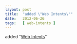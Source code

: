 ```yaml
---
layout: post
title:  "added \"Web Intents\""
date:   2012-06-26
tags:   [ web-intents ]
---
```


added "[Web Intents](/spec/web-intents)"

